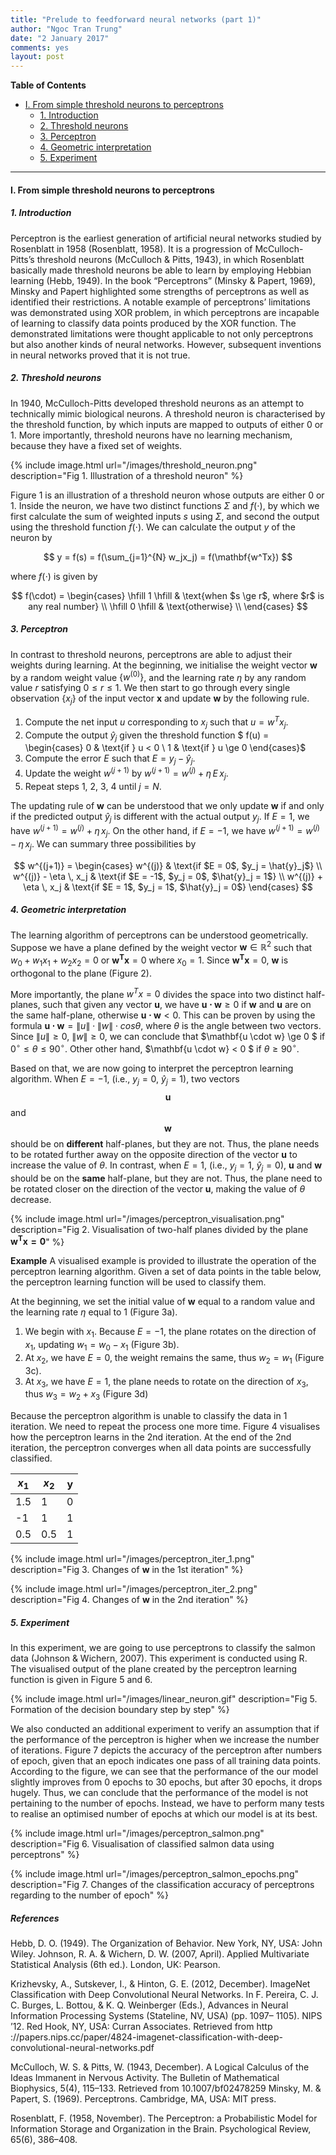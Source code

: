 ```yaml
---
title: "Prelude to feedforward neural networks (part 1)"
author: "Ngoc Tran Trung"
date: "2 January 2017"
comments: yes
layout: post
---
```


__Table of Contents__


* [I\. From simple threshold neurons to perceptrons](#i-from-simple-threshold-neurons-to-perceptrons)
  * [1\. Introduction](#1-introduction)
  * [2\. Threshold neurons](#2-threshold-neurons)
  * [3\. Perceptron](#3-perceptron)
  * [4\. Geometric interpretation](#4-geometric-interpretation)
  * [5\. Experiment](#5-experiment)

---

#### I. From simple threshold neurons to perceptrons

##### 1. Introduction
Perceptron is the earliest generation of artificial neural networks studied by Rosenblatt in 1958 (Rosenblatt, 1958). It is a progression of McCulloch-Pitts’s threshold neurons (McCulloch & Pitts, 1943), in which Rosenblatt basically made threshold neurons be able to learn by employing Hebbian learning (Hebb, 1949). In the book “Perceptrons” (Minsky & Papert, 1969), Minsky and Papert highlighted some strengths of perceptrons as well as identified their restrictions. A notable example of perceptrons’ limitations was demonstrated using XOR problem, in which perceptrons are incapable of learning to classify data points produced by the XOR function. The demonstrated limitations were thought applicable to not only perceptrons but also another kinds of neural networks. However, subsequent inventions in neural networks proved that it is not true.

##### 2. Threshold neurons
In 1940, McCulloch-Pitts developed threshold neurons as an attempt to technically mimic biological neurons. A threshold neuron is characterised by the threshold function, by which inputs are mapped to outputs of either 0 or 1. More importantly, threshold neurons have no learning mechanism, because they have a fixed set of weights.

{% include image.html url="/images/threshold_neuron.png" description="Fig 1. Illustration of a threshold neuron" %}

Figure 1 is an illustration of a threshold neuron whose outputs are either 0 or 1. Inside the neuron, we have two distinct functions $\Sigma$ and $f(\cdot)$, by which we first calculate the sum of weighted inputs $s$ using $\Sigma$, and second the output using the threshold function $f(\cdot)$. We can calculate the output $y$ of the neuron by

$$
y = f(s) = f(\sum_{j=1}^{N} w_jx_j) = f(\mathbf{w^Tx})
$$

where $f(\cdot)$ is given by

$$
 f(\cdot) =
  \begin{cases}
      \hfill 1    \hfill & \text{when $s \ge r$, where $r$ is any real number} \\
      \hfill 0 \hfill & \text{otherwise} \\
  \end{cases}
$$

##### 3. Perceptron

In contrast to threshold neurons, perceptrons are able to adjust their weights during learning. At the beginning, we initialise the weight vector $\mathbf{w}$ by a random weight value $\{w^{(0)}\}$, and the learning rate $\eta$ by any random value $r$ satisfying $0 \le r \le 1$. We then start to go through every single observation $\{x_j\}$ of the input vector $\mathbf{x}$ and update $\mathbf{w}$ by the following rule.


1. Compute the net input $u$ corresponding to $x_j$ such that $u = w^Tx_j$.
2. Compute the output $\hat{y}_j$ given the threshold function $ f(u) = \begin{cases} 0  & \text{if } u < 0 \\ 1  & \text{if } u \ge 0 \end{cases}$
3. Compute the error $E$ such that $E = y_j - \hat{y}_j$.
4. Update the weight $w^{(j+1)}$ by $w^{(j+1)} = w^{(j)} + \eta \, E \, x_j$.
5. Repeat steps 1, 2, 3, 4 until $j = N$.

The updating rule of $\mathbf{w}$ can be understood that we only update $\mathbf{w}$ if and only if the predicted output $\hat{y}_j$ is different with the actual output $y_j$. If $E = 1$, we have $w^{(j+1)} = w^{(j)} + \eta \, x_j$. On the other hand, if $E = -1$, we have $w^{(j+1)} = w^{(j)} - \eta \, x_j$. We can summary three possibilities by

$$
w^{(j+1)} =
	\begin{cases}
		w^{(j)}  & \text{if $E = 0$, $y_j = \hat{y}_j$} \\
		w^{(j)} - \eta \, x_j  & \text{if $E = -1$, $y_j = 0$, $\hat{y}_j = 1$} \\
		w^{(j)} + \eta \, x_j & \text{if $E = 1$, 	 $y_j = 1$, $\hat{y}_j = 0$}
	\end{cases}
$$

##### 4. Geometric interpretation
The learning algorithm of perceptrons can be understood geometrically. Suppose we have a plane defined by the weight vector $\mathbf{w} \in \mathbb{R}^2$ such that $w_0 + w_1 x_1 + w_2 x_2 = 0$ or $\mathbf{w^Tx} = 0$ where $x_0 = 1$. Since $\mathbf{w^Tx} = 0$, $\mathbf{w}$ is orthogonal to the plane (Figure 2).

More importantly, the plane $w^Tx = 0$ divides the space into two distinct half-planes, such that given any vector $\mathbf{u}$, we have $\mathbf{u \cdot w} \ge 0$ if $\mathbf{w}$ and $\mathbf{u}$ are on the same half-plane, otherwise $\mathbf{u \cdot w} < 0$. This can be proven by using the formula $\mathbf{u \cdot w} = \lVert u \rVert \cdot \lVert w \rVert \cdot cos \theta$, where $\theta$ is the angle between two vectors. Since $\lVert u \rVert \ge 0$, $\lVert w \rVert \ge 0$, we can conclude that $\mathbf{u \cdot w} \ge 0 $ if $0^{\circ} \le \theta \le 90^{\circ}$. Other other hand, $\mathbf{u \cdot w} < 0 $ if $\theta \ge 90^{\circ}$.

Based on that, we are now going to interpret the perceptron learning algorithm. When $E = -1$, (i.e., $y_j = 0$, $\hat{y}_j = 1$), two vectors $$\mathbf{u}$$ and $$\mathbf{w}$$ should be on __different__ half-planes, but they are not. Thus, the plane needs to be rotated further away on the opposite direction of the vector $\mathbf{u}$ to increase the value of $\theta$. In contrast, when $E = 1$, (i.e., $y_j = 1$, $\hat{y}_j = 0$), $\mathbf{u}$ and $\mathbf{w}$ should be on the __same__ half-plane, but they are not. Thus, the plane need to be rotated closer on the direction of the vector $\mathbf{u}$, making the value of $\theta$ decrease.

{% include image.html url="/images/perceptron_visualisation.png" description="Fig 2. Visualisation of two-half planes divided by the plane $\mathbf{w^Tx = 0}$" %}

__Example__ A visualised example is provided to illustrate the operation of the perceptron learning algorithm. Given a set of data points in the table below, the perceptron learning function will be used to classify them.

At the beginning, we set the initial value of $\mathbf{w}$ equal to a random value and the learning rate $\eta$ equal to 1 (Figure 3a).

1. We begin with $x_1$. Because $E = -1$, the plane rotates on the direction of $x_1$, updating $w_1 = w_0 - x_1$ (Figure 3b).
2. At $x_2$, we have $E = 0$, the weight remains the same, thus $w_2 = w_1$ (Figure 3c).
3. At $x_3$, we have $E = 1$, the plane needs to rotate on the direction of $x_3$, thus $w_3 = w_2 + x_3$ (Figure 3d)

Because the perceptron algorithm is unable to classify the data in 1 iteration. We need to repeat the process one more time. Figure 4 visualises how the perceptron learns in the 2nd iteration. At the end of the 2nd iteration, the perceptron converges when all data points are successfully classified.

| $x_1$ | $x_2$ | y |
|-------|-------|---|
| 1.5   | 1     | 0 |
| -1    | 1     | 1 |
| 0.5   | 0.5   | 1 |

{% include image.html url="/images/perceptron_iter_1.png" description="Fig 3. Changes of $\mathbf{w}$ in the 1st iteration" %}

{% include image.html url="/images/perceptron_iter_2.png" description="Fig 4. Changes of $\mathbf{w}$ in the 2nd iteration" %}

##### 5. Experiment
In this experiment, we are going to use perceptrons to classify the salmon data (Johnson & Wichern, 2007). This experiment is conducted using R. The visualised output of the plane created by the perceptron learning function is given in Figure 5 and 6.

{% include image.html url="/images/linear_neuron.gif" description="Fig 5. Formation of the decision boundary step by step" %}

We also conducted an additional experiment to verify an assumption that if the performance of the perceptron is higher when we increase the number of iterations. Figure 7 depicts the accuracy of the perceptron after numbers of epoch, given that an epoch indicates one pass of all training data points. According to the figure, we can see that the performance of the our model slightly improves from 0 epochs to 30 epochs, but after 30 epochs, it drops hugely. Thus, we can conclude that the performance of the model is not pertaining to the number of epochs. Instead, we have to perform many tests to realise an optimised number of epochs at which our model is at its best.

{% include image.html url="/images/perceptron_salmon.png" description="Fig 6. Visualisation of classified salmon data using perceptrons" %}

{% include image.html url="/images/perceptron_salmon_epochs.png" description="Fig 7. Changes of the classification accuracy of perceptrons regarding to the number of epoch" %}

##### References

Hebb, D. O. (1949). The Organization of Behavior. New York, NY, USA: John Wiley.
Johnson, R. A. & Wichern, D. W. (2007, April). Applied Multivariate Statistical Analysis (6th ed.). London, UK: Pearson.


Krizhevsky, A., Sutskever, I., & Hinton, G. E. (2012, December). ImageNet Classification with Deep Convolutional Neural Networks. In F. Pereira, C. J. C. Burges, L. Bottou, & K. Q. Weinberger (Eds.), Advances in Neural Information Processing Systems (Stateline, NV, USA) (pp. 1097– 1105). NIPS ’12. Red Hook, NY, USA: Curran Associates. Retrieved from http ://papers.nips.cc/paper/4824-imagenet-classification-with-deep-convolutional-neural-networks.pdf


McCulloch, W. S. & Pitts, W. (1943, December). A Logical Calculus of the Ideas Immanent in Nervous Activity. The Bulletin of Mathematical Biophysics, 5(4), 115–133. Retrieved from 10.1007/bf02478259
Minsky, M. & Papert, S. (1969). Perceptrons. Cambridge, MA, USA: MIT press.

Rosenblatt, F. (1958, November). The Perceptron: a Probabilistic Model for Information Storage and Organization in the Brain. Psychological Review, 65(6), 386–408.
